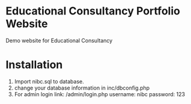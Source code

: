 ﻿# Educational Consultancy Portfolio Website
 Demo website for Educational Consultancy
 
# Installation
1. Import nibc.sql to database.
2. change your database information in inc/dbconfig.php
3. For admin login
link: /admin/login.php
username: nibc
password: 123


